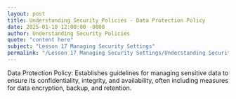 ```yaml
---
layout: post
title: Understanding Security Policies - Data Protection Policy
date: 2025-01-10 12:00:00 -0000
author: Understanding Security Policies
quote: "content here"
subject: "Lesson 17 Managing Security Settings"
permalink: "/Lesson 17 Managing Security Settings/Understanding Security Policies/Understanding Security Policies - Data Protection Policy"
---
```


Data Protection Policy: Establishes guidelines for managing sensitive data to ensure its confidentiality, integrity, and availability, often including measures for data encryption, backup, and retention.
